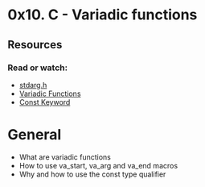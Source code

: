 # 0x10. C - Variadic functions

## Resources
### Read or watch:
* [stdarg.h](https://alx-intranet.hbtn.io/rltoken/wLRJdO8pA2-Vb-rF2Y71sA)
* [Variadic Functions](https://alx-intranet.hbtn.io/rltoken/3gW8GycmyjarbJR76FkrzA)
* [Const Keyword](https://alx-intranet.hbtn.io/rltoken/_RRPCY32VODyN_r2HIEnBQ)

# General
* What are variadic functions
* How to use va_start, va_arg and va_end macros
* Why and how to use the const type qualifier
